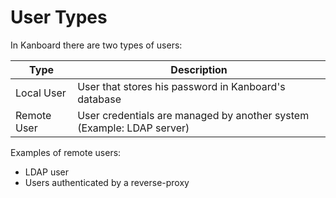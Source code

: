 User Types
==========

In Kanboard there are two types of users:

| Type          | Description                                                           |
|---------------|-----------------------------------------------------------------------|
| Local User    | User that stores his password in Kanboard's database                  |
| Remote User   | User credentials are managed by another system (Example: LDAP server) |

Examples of remote users:

- LDAP user
- Users authenticated by a reverse-proxy
